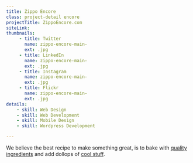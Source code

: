 ```yaml
---
title: Zippo Encore
class: project-detail encore
projectTitle: ZippoEncore.com
siteLink: 
thumbnails:
     - title: Twitter
       name: zippo-encore-main-
       ext: .jpg
     - title: LinkedIn
       name: zippo-encore-main-
       ext: .jpg
     - title: Instagram
       name: zippo-encore-main-
       ext: .jpg
     - title: Flickr
       name: zippo-encore-main-
       ext: .jpg
details:
    - skill: Web Design
    - skill: Web Development
    - skill: Mobile Design
    - skill: Wordpress Development

---
```


We believe the best recipe to make something great, is to bake with [quality ingredients](#) and add dollops of [cool stuff](#). 